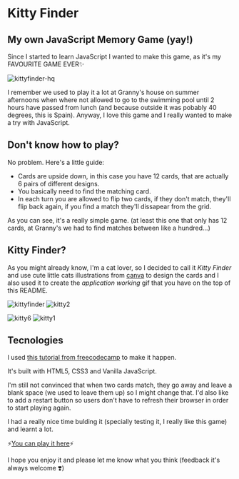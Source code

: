 # Kitty Finder

## My own JavaScript Memory Game (yay!)

Since I started to learn JavaScript I wanted to make this game, as it's my FAVOURITE GAME EVER✨

![kittyfinder-hq](https://user-images.githubusercontent.com/112966265/217516319-666e0a61-fce9-49d1-87e7-1c03c5fe3157.gif)

I remember we used to play it a lot at Granny's house on summer afternoons when where not allowed to go to the swimming pool until 2 hours have passed from lunch (and because outside it was pobably 40 degrees, this is Spain).
Anyway, I love this game and I really wanted to make a try with JavaScript.

## Don't know how to play?

No problem. Here's a little guide:

- Cards are upside down, in this case you have 12 cards, that are actually 6 pairs of different designs.
- You basically need to find the matching card.
- In each turn you are allowed to flip two cards, if they don't match, they'll flip back again, if you find a match they'll dissapear from the grid.

As you can see, it's a really simple game.
(at least this one that only has 12 cards, at Granny's we had to find matches between like a hundred...)

## Kitty Finder?

As you might already know, I'm a cat lover, so I decided to call it _Kitty Finder_ and use cute little cats illustrations from [canva](https://www.canva.com/) to design the cards and I also used it to create the _application working_ gif that you have on the top of this README.

![kittyfinder](https://user-images.githubusercontent.com/112966265/217518490-441aa486-ea4b-43ce-ae5c-21f99b9ff720.png)
![kitty2](https://user-images.githubusercontent.com/112966265/217518590-4fc092a7-852a-4144-be7a-397920d4b958.png)

![kitty6](https://user-images.githubusercontent.com/112966265/217518641-8c7f2df6-e0cd-4eee-a4ff-838012c236ee.png)
![kitty1](https://user-images.githubusercontent.com/112966265/217518662-ddc695d5-2e80-44b0-8bc2-d6b02a0b60cf.png)

## Tecnologies

I used [this tutorial from freecodecamp](https://www.freecodecamp.org/news/learn-javascript-by-building-7-games-video-course/) to make it happen.

It's built with HTML5, CSS3 and Vanilla JavaScript.

I'm still not convinced that when two cards match, they go away and leave a blank space (we used to leave them up) so I might change that.
I'd also like to add a restart button so users don't have to refresh their browser in order to start playing again.

I had a really nice time bulding it (specially testing it, I really like this game) and learnt a lot.

⚡️[You can play it here](https://ceciperiquet.github.io/javascript-memory-game/)⚡️

I hope you enjoy it and please let me know what you think (feedback it's always welcome ❣️)
